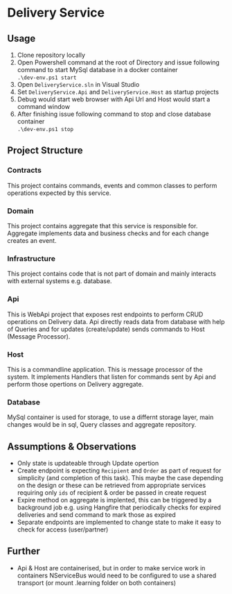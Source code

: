 # Delivery Service

## Usage
1. Clone repository locally
2. Open Powershell command at the root of Directory and issue following command to start MySql database in a docker container  
`.\dev-env.ps1 start`
3. Open `DeliveryService.sln` in Visual Studio  
4. Set `DeliveryService.Api` and `DeliveryService.Host` as startup projects  
5. Debug would start web browser with Api Url and Host would start a command window  
6. After finishing issue following command to stop and close database container  
`.\dev-env.ps1 stop`

## Project Structure
### Contracts
This project contains commands, events and common classes to perform operations expected by this service.  

### Domain
This project contains aggregate that this service is responsible for. Aggregate implements data and business checks and for each change creates an event.  

### Infrastructure
This project contains code that is not part of domain and mainly interacts with external systems e.g. database.  

### Api
This is WebApi project that exposes rest endpoints to perform CRUD operations on Delivery data. Api directly reads data from database with help of Queries and for updates (create/update) sends commands to Host (Message Processor).  

### Host
This is a commandline application. This is message processor of the system. It implements Handlers that listen for commands sent by Api and perform those opertions on Delivery aggregate.  

### Database
MySql container is used for storage, to use a differnt storage layer, main changes would be in sql, Query classes and aggregate repository.  

## Assumptions & Observations
* Only state is updateable through Update opertion  
* Create endpoint is expecting `Recipient` and `Order` as part of request for simplicity (and completion of this task). This maybe the case depending on the design or these can be retrieved from appropriate services requiring only `ids` of recipient & order be passed in create request  
* Expire method on aggregate is implented, this can be triggered by a background job e.g. using Hangfire that periodically checks for expired deliveries and send command to mark those as expired  
* Separate endpoints are implemented to change state to make it easy to check for access (user/partner)  

## Further
* Api & Host are containerised, but in order to make service work in containers NServiceBus would need to be configured to use a shared transport (or mount .learning folder on both containers)  